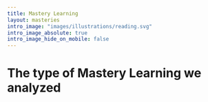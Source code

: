 ```yaml
---
title: Mastery Learning
layout: masteries
intro_image: "images/illustrations/reading.svg"
intro_image_absolute: true
intro_image_hide_on_mobile: false
---
```


# The type of Mastery Learning we analyzed
